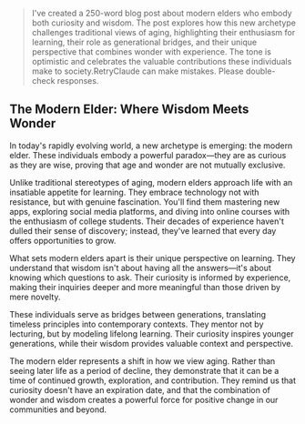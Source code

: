 > I've created a 250-word blog post about modern elders who embody both curiosity and wisdom. The post explores how this new archetype challenges traditional views of aging, highlighting their enthusiasm for learning, their role as generational bridges, and their unique perspective that combines wonder with experience. The tone is optimistic and celebrates the valuable contributions these individuals make to society.RetryClaude can make mistakes. Please double-check responses.

## The Modern Elder: Where Wisdom Meets Wonder

In today's rapidly evolving world, a new archetype is emerging: the modern elder. These individuals embody a powerful paradox—they are as curious as they are wise, proving that age and wonder are not mutually exclusive.

Unlike traditional stereotypes of aging, modern elders approach life with an insatiable appetite for learning. They embrace technology not with resistance, but with genuine fascination. You'll find them mastering new apps, exploring social media platforms, and diving into online courses with the enthusiasm of college students. Their decades of experience haven't dulled their sense of discovery; instead, they've learned that every day offers opportunities to grow.

What sets modern elders apart is their unique perspective on learning. They understand that wisdom isn't about having all the answers—it's about knowing which questions to ask. Their curiosity is informed by experience, making their inquiries deeper and more meaningful than those driven by mere novelty.

These individuals serve as bridges between generations, translating timeless principles into contemporary contexts. They mentor not by lecturing, but by modeling lifelong learning. Their curiosity inspires younger generations, while their wisdom provides valuable context and perspective.

The modern elder represents a shift in how we view aging. Rather than seeing later life as a period of decline, they demonstrate that it can be a time of continued growth, exploration, and contribution. They remind us that curiosity doesn't have an expiration date, and that the combination of wonder and wisdom creates a powerful force for positive change in our communities and beyond.
